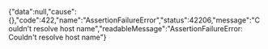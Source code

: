 {"data":null,"cause":{},"code":422,"name":"AssertionFailureError","status":42206,"message":"Couldn't resolve host name","readableMessage":"AssertionFailureError: Couldn't resolve host name"}